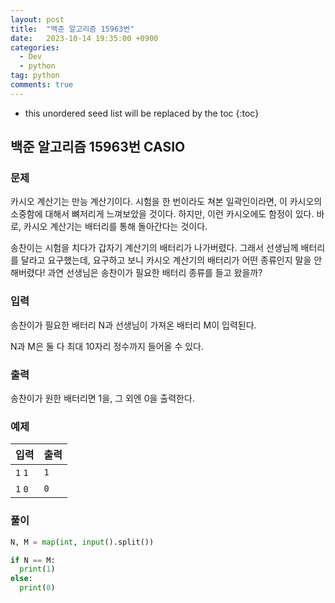 ```yaml
---
layout: post
title:  "백준 알고리즘 15963번"
date:   2023-10-14 19:35:00 +0900
categories: 
  - Dev
  - python
tag: python
comments: true
---
```


* this unordered seed list will be replaced by the toc
{:toc}

## 백준 알고리즘 15963번 CASIO

### 문제

카시오 계산기는 만능 계산기이다. 시험을 한 번이라도 쳐본 일곽인이라면, 이 카시오의 소중함에 대해서 뼈저리게 느껴보았을 것이다. 하지만, 이런 카시오에도 함정이 있다. 바로, 카시오 계산기는 배터리를 통해 돌아간다는 것이다.

송찬이는 시험을 치다가 갑자기 계산기의 배터리가 나가버렸다. 그래서 선생님께 배터리를 달라고 요구했는데, 요구하고 보니 카시오 계산기의 배터리가 어떤 종류인지 말을 안해버렸다! 과연 선생님은 송찬이가 필요한 배터리 종류를 들고 왔을까?

### 입력

송찬이가 필요한 배터리 N과 선생님이 가져온 배터리 M이 입력된다.

N과 M은 둘 다 최대 10자리 정수까지 들어올 수 있다.

### 출력

송찬이가 원한 배터리면 1을, 그 외엔 0을 출력한다.

### 예제

| 입력 | 출력 |
| --- | --- |
| `1` `1` | `1` |
| `1` `0` | `0` |

### 풀이

```py
N, M = map(int, input().split())

if N == M:
  print(1)
else:
  print(0)
```